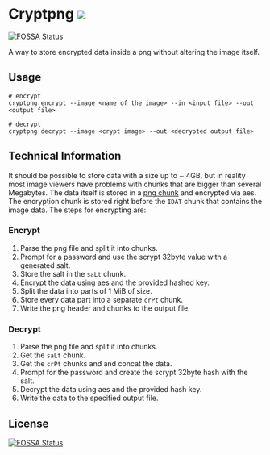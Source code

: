 # Cryptpng ![](https://img.shields.io/discord/729250668162056313)
[![FOSSA Status](https://app.fossa.com/api/projects/git%2Bgithub.com%2FTrivernis%2Fcryptpng.svg?type=shield)](https://app.fossa.com/projects/git%2Bgithub.com%2FTrivernis%2Fcryptpng?ref=badge_shield)


A way to store encrypted data inside a png without altering the image itself.

## Usage

```shell script
# encrypt
cryptpng encrypt --image <name of the image> --in <input file> --out <output file>

# decrypt
cryptpng decrypt --image <crypt image> --out <decrypted output file>
```

## Technical Information

It should be possible to store data with a size up to ~ 4GB, but in reality most image viewers have
problems with chunks that are bigger than several Megabytes.
The data itself is stored in a [png chunk](http://www.libpng.org/pub/png/spec/1.2/PNG-Structure.html)
and encrypted via aes. The encryption chunk is stored right before the `IDAT` chunk that contains the
image data. The steps for encrypting are:

### Encrypt

1. Parse the png file and split it into chunks.
2. Prompt for a password and use the scrypt 32byte value with a generated salt.
3. Store the salt in the `saLt` chunk.
4. Encrypt the data using aes and the provided hashed key.
5. Split the data into parts of 1 MiB of size.
6. Store every data part into a separate `crPt` chunk.
7. Write the png header and chunks to the output file.

### Decrypt

1. Parse the png file and split it into chunks.
2. Get the `saLt` chunk.
3. Get the `crPt` chunks and and concat the data.
4. Prompt for the password and create the scrypt 32byte hash with the salt.
5. Decrypt the data using aes and the provided hash key.
6. Write the data to the specified output file.


## License
[![FOSSA Status](https://app.fossa.com/api/projects/git%2Bgithub.com%2FTrivernis%2Fcryptpng.svg?type=large)](https://app.fossa.com/projects/git%2Bgithub.com%2FTrivernis%2Fcryptpng?ref=badge_large)